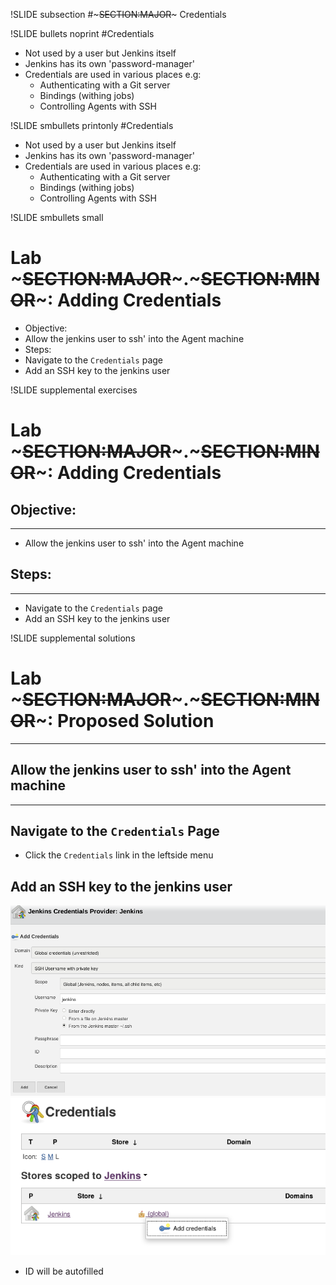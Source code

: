 !SLIDE subsection
#~~~SECTION:MAJOR~~~ Credentials

!SLIDE bullets noprint
#Credentials
* Not used by a user but Jenkins itself
* Jenkins has its own 'password-manager'
* Credentials are used in various places e.g:
  - Authenticating with a Git server
  - Bindings (withing jobs)
  - Controlling Agents with SSH

!SLIDE smbullets printonly
#Credentials
* Not used by a user but Jenkins itself
* Jenkins has its own 'password-manager'
* Credentials are used in various places e.g:
  - Authenticating with a Git server
  - Bindings (withing jobs)
  - Controlling Agents with SSH

!SLIDE smbullets small
# Lab ~~~SECTION:MAJOR~~~.~~~SECTION:MINOR~~~: Adding Credentials
* Objective:
 * Allow the jenkins user to ssh' into the Agent machine
* Steps:
 * Navigate to the `Credentials` page
 * Add an SSH key to the jenkins user

!SLIDE supplemental exercises
# Lab ~~~SECTION:MAJOR~~~.~~~SECTION:MINOR~~~: Adding Credentials

## Objective:

****

* Allow the jenkins user to ssh' into the Agent machine

## Steps:

****

* Navigate to the `Credentials` page
* Add an SSH key to the jenkins user

!SLIDE supplemental solutions
# Lab ~~~SECTION:MAJOR~~~.~~~SECTION:MINOR~~~: Proposed Solution

****

## Allow the jenkins user to ssh' into the Agent machine

****

## Navigate to the `Credentials` Page

* Click the `Credentials` link in the leftside menu

## Add an SSH key to the jenkins user

<img src="./_img/add_credentials.png" style="width:600px" />
<img src="./_img/add_credentials2.png" style="width:600px" />

* ID will be autofilled
